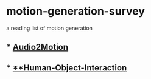 # motion-generation-survey
a reading list of motion generation

## * [**Audio2Motion**](https://github.com/JayJRao/motion-generation-survey/blob/main/Audio2Motion.md)
## * [**Human-Object-Interaction](https://github.com/JayJRao/motion-generation-survey/blob/main/human-object-interaction.md)
